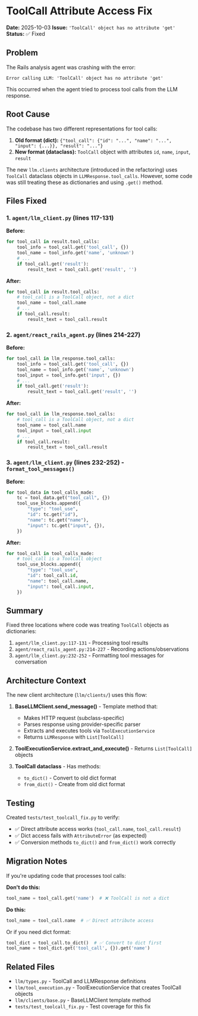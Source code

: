 # ToolCall Attribute Access Fix

**Date:** 2025-10-03
**Issue:** `'ToolCall' object has no attribute 'get'`
**Status:** ✅ Fixed

## Problem

The Rails analysis agent was crashing with the error:
```
Error calling LLM: 'ToolCall' object has no attribute 'get'
```

This occurred when the agent tried to process tool calls from the LLM response.

## Root Cause

The codebase has two different representations for tool calls:

1. **Old format (dict):** `{"tool_call": {"id": "...", "name": "...", "input": {...}}, "result": "..."}`
2. **New format (dataclass):** `ToolCall` object with attributes `id`, `name`, `input`, `result`

The new `llm.clients` architecture (introduced in the refactoring) uses `ToolCall` dataclass objects in `LLMResponse.tool_calls`. However, some code was still treating these as dictionaries and using `.get()` method.

## Files Fixed

### 1. `agent/llm_client.py` (lines 117-131)

**Before:**
```python
for tool_call in result.tool_calls:
    tool_info = tool_call.get('tool_call', {})
    tool_name = tool_info.get('name', 'unknown')
    # ...
    if tool_call.get('result'):
        result_text = tool_call.get('result', '')
```

**After:**
```python
for tool_call in result.tool_calls:
    # tool_call is a ToolCall object, not a dict
    tool_name = tool_call.name
    # ...
    if tool_call.result:
        result_text = tool_call.result
```

### 2. `agent/react_rails_agent.py` (lines 214-227)

**Before:**
```python
for tool_call in llm_response.tool_calls:
    tool_info = tool_call.get('tool_call', {})
    tool_name = tool_info.get('name', 'unknown')
    tool_input = tool_info.get('input', {})
    # ...
    if tool_call.get('result'):
        result_text = tool_call.get('result', '')
```

**After:**
```python
for tool_call in llm_response.tool_calls:
    # tool_call is a ToolCall object, not a dict
    tool_name = tool_call.name
    tool_input = tool_call.input
    # ...
    if tool_call.result:
        result_text = tool_call.result
```

### 3. `agent/llm_client.py` (lines 232-252) - `format_tool_messages()`

**Before:**
```python
for tool_data in tool_calls_made:
    tc = tool_data.get("tool_call", {})
    tool_use_blocks.append({
        "type": "tool_use",
        "id": tc.get("id"),
        "name": tc.get("name"),
        "input": tc.get("input", {}),
    })
```

**After:**
```python
for tool_call in tool_calls_made:
    # tool_call is a ToolCall object
    tool_use_blocks.append({
        "type": "tool_use",
        "id": tool_call.id,
        "name": tool_call.name,
        "input": tool_call.input,
    })
```

## Summary

Fixed three locations where code was treating `ToolCall` objects as dictionaries:
1. `agent/llm_client.py:117-131` - Processing tool results
2. `agent/react_rails_agent.py:214-227` - Recording actions/observations
3. `agent/llm_client.py:232-252` - Formatting tool messages for conversation

## Architecture Context

The new client architecture (`llm/clients/`) uses this flow:

1. **BaseLLMClient.send_message()** - Template method that:
   - Makes HTTP request (subclass-specific)
   - Parses response using provider-specific parser
   - Extracts and executes tools via `ToolExecutionService`
   - Returns `LLMResponse` with `List[ToolCall]`

2. **ToolExecutionService.extract_and_execute()** - Returns `List[ToolCall]` objects

3. **ToolCall dataclass** - Has methods:
   - `to_dict()` - Convert to old dict format
   - `from_dict()` - Create from old dict format

## Testing

Created `tests/test_toolcall_fix.py` to verify:
- ✅ Direct attribute access works (`tool_call.name`, `tool_call.result`)
- ✅ Dict access fails with `AttributeError` (as expected)
- ✅ Conversion methods `to_dict()` and `from_dict()` work correctly

## Migration Notes

If you're updating code that processes tool calls:

**Don't do this:**
```python
tool_name = tool_call.get('name')  # ❌ ToolCall is not a dict
```

**Do this:**
```python
tool_name = tool_call.name  # ✅ Direct attribute access
```

Or if you need dict format:
```python
tool_dict = tool_call.to_dict()  # ✅ Convert to dict first
tool_name = tool_dict.get('tool_call', {}).get('name')
```

## Related Files

- `llm/types.py` - ToolCall and LLMResponse definitions
- `llm/tool_execution.py` - ToolExecutionService that creates ToolCall objects
- `llm/clients/base.py` - BaseLLMClient template method
- `tests/test_toolcall_fix.py` - Test coverage for this fix
